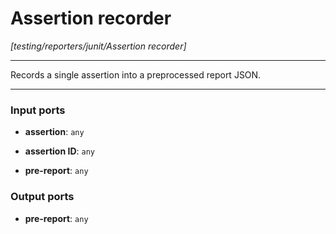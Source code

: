 # Assertion recorder

_[testing/reporters/junit/Assertion recorder]_

---

Records a single assertion into a preprocessed report JSON.<br>

---

### Input ports

* __assertion__: ` any `


* __assertion ID__: ` any `


* __pre-report__: ` any `

### Output ports

* __pre-report__: ` any `

